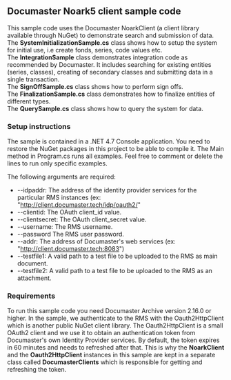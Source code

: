 ## Documaster Noark5 client sample code

This sample code uses the Documaster NoarkClient (a client library available through NuGet) to demonstrate search and submission of data.  
The **SystemInitializationSample.cs** class shows how to setup the system for initial use, i.e create fonds, series, code values etc.   
The **IntegrationSample** class demonstrates integration code as recommended by Documaster. It includes searching for existing entities (series, classes), creating of secondary classes and submitting data in a single transaction.  
The **SignOffSample.cs** class shows how to perform sign offs.  
The **FinalizationSample.cs** class demonstrates how to finalize entities of different types.  
The **QuerySample.cs** class shows how to query the system for data.  

### Setup instructions

The sample is contained in a .NET 4.7 Console application. You need to restore the NuGet packages in this project to be able to compile it.
The Main method in Program.cs runs all examples. Feel free to comment or delete the lines to run only specific examples.  

The following arguments are required:

* --idpaddr: The address of the identity provider services for the particular RMS instances (ex: "http://client.documaster.tech/idp/oauth2/" 
* --clientid: The OAuth client_id value.
* --clientsecret: The OAuth client_secret value.
* --username: The RMS username.
* --password The RMS user password.
* --addr: The address of Documaster's web services (ex: "http://client.documaster.tech:8083")
* --testfile1: A valid path to a test file to be uploaded to the RMS as main document.
* --testfile2: A valid path to a test file to be uploaded to the RMS as an attachment.

### Requirements

To run this sample code you need Documaster Archive version 2.16.0 or higher. In the sample, we authenticate to the RMS with the Oauth2HttpClient which is another public NuGet client library. The Oauth2HttpClient is a small OAuth2 client and we use it to obtain an authentication token from Documaster's own Identity Provider services. By default, the token expires in 60 minutes and needs to refreshed after that. This is why the **NoarkClient** and the **Oauth2HttpClient** instances in this sample are kept in a separate class called **DocumasterClients** which is responsible for getting and refreshing the token.



